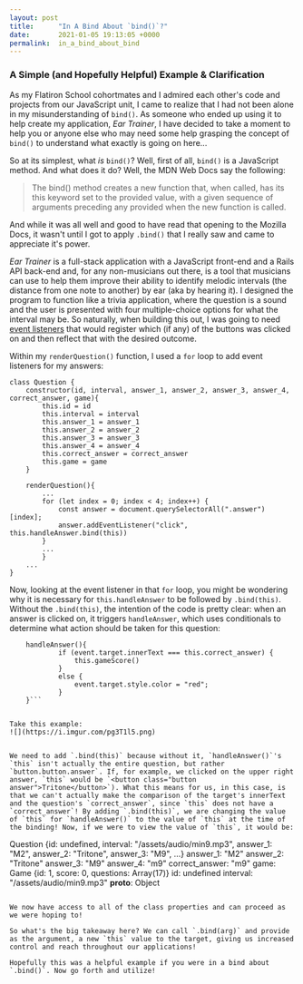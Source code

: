 ```yaml
---
layout: post
title:      "In A Bind About `bind()`?"
date:       2021-01-05 19:13:05 +0000
permalink:  in_a_bind_about_bind
---
```


### A Simple (and Hopefully Helpful) Example & Clarification

As my Flatiron School cohortmates and I admired each other's code and projects from our JavaScript unit, I came to realize that I had not been alone in my misunderstanding of `bind()`. As someone who ended up using it to help create my application, *Ear Trainer*, I have decided to take a moment to help you or anyone else who may need some help grasping the concept of `bind()` to understand what exactly is going on here...

So at its simplest, what *is* `bind()`? Well, first of all, `bind()` is a JavaScript method. And what does it do? Well, the MDN Web Docs say the following:
> The bind() method creates a new function that, when called, has its this keyword set to the provided value, with a given sequence of arguments preceding any provided when the new function is called.

And while it was all well and good to have read that opening to the Mozilla Docs, it wasn't until I got to apply `.bind()` that I really saw and came to appreciate it's power.

*Ear Trainer* is a full-stack application with a JavaScript front-end and a Rails API back-end and, for any non-musicians out there, is a tool that musicians can use to help them improve their ability to identify melodic intervals (the distance from one note to another) by ear (aka by hearing it). I designed the program to function like a trivia application, where the question is a sound and the user is presented with four multiple-choice options for what the interval may be. So naturally, when building this out, I was going to need [event listeners](https://www.w3schools.com/js/js_htmldom_eventlistener.asp) that would register which (if any) of the buttons was clicked on and then reflect that with the desired outcome.

Within my `renderQuestion()` function, I used a `for` loop to add event listeners for my answers:

```
class Question {
    constructor(id, interval, answer_1, answer_2, answer_3, answer_4, correct_answer, game){
        this.id = id
        this.interval = interval
        this.answer_1 = answer_1
        this.answer_2 = answer_2
        this.answer_3 = answer_3
        this.answer_4 = answer_4
        this.correct_answer = correct_answer
        this.game = game
    }

    renderQuestion(){
        ... 
        for (let index = 0; index < 4; index++) {
            const answer = document.querySelectorAll(".answer")[index];
            answer.addEventListener("click", this.handleAnswer.bind(this))
        }
        ... 
        }
    ... 
}
```

Now, looking at the event listener in that `for` loop, you might be wondering why it is necessary for `this.handleAnswer` to be followed by `.bind(this)`. Without the `.bind(this)`, the intention of the code is pretty clear: when an answer is clicked on, it triggers `handleAnswer`, which uses conditionals to determine what action should be taken for this question:

```
    handleAnswer(){
            if (event.target.innerText === this.correct_answer) {
                this.gameScore()
            }
            else { 
                event.target.style.color = "red";
            }
    }```


Take this example:
![](https://i.imgur.com/pg3T1l5.png)


We need to add `.bind(this)` because without it, `handleAnswer()`'s `this` isn't actually the entire question, but rather `button.button.answer`. If, for example, we clicked on the upper right answer, `this` would be `<button class="button answer">Tritone</button>`). What this means for us, in this case, is that we can't actually make the comparison of the target's innerText and the question's `correct_answer`, since `this` does not have a `correct_answer`! By adding `.bind(this)`, we are changing the value of `this` for `handleAnswer()` to the value of `this` at the time of the binding! Now, if we were to view the value of `this`, it would be:

```
Question {id: undefined, interval: "/assets/audio/min9.mp3", answer_1: "M2", answer_2: "Tritone", answer_3: "M9", …}
answer_1: "M2"
answer_2: "Tritone"
answer_3: "M9"
answer_4: "m9"
correct_answer: "m9"
game: Game {id: 1, score: 0, questions: Array(17)}
id: undefined
interval: "/assets/audio/min9.mp3"
__proto__: Object
```

We now have access to all of the class properties and can proceed as we were hoping to!

So what's the big takeaway here? We can call `.bind(arg)` and provide as the argument, a new `this` value to the target, giving us increased control and reach throughout our applications!

Hopefully this was a helpful example if you were in a bind about `.bind()`. Now go forth and utilize!
